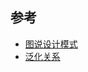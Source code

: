 


## 参考

- [图说设计模式](https://design-patterns.readthedocs.io/zh_CN/latest/)
- [泛化关系](https://www.ibm.com/support/knowledgecenter/zh/SSCLKU_7.5.5/com.ibm.xtools.modeler.doc/topics/cgeneral.html)